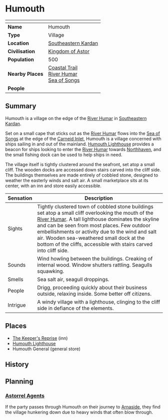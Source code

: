# Humouth

| []() | |
| --- | --- |
| **Name** | Humouth |
| **Type** | Village |
| **Location** | [Southeastern Kardan](../../regions/southeastern-kardan.md) |
| **Civilisation** | [Kingdom of Astor](../../../civilisations/kingdom-of-astor/kingdom-of-astor.md) |
| **Population** | 500 |
| **Nearby Places** | [Coastal Trail](../../roads/coastal-trail.md)<br>[River Humar](../../topography/rivers-lakes/river-humar.md)<br>[Sea of Songs](../../topography/seas-oceans/sea-of-songs.md) |
| **People** | |

## Summary

Humouth is a village on the edge of the [River Humar](../../topography/rivers-lakes/river-humar.md) in [Southeastern Kardan](../../regions/southeastern-kardan.md).

Set on a small cape that sticks out as the [River Humar](../../topography/rivers-lakes/river-humar.md) flows into the [Sea of Songs](../../topography/seas-oceans/sea-of-songs.md) at the edge of the [Carneid Inlet](../../topography/seas-oceans/carneid-inlet.md), Humouth is a village concerned with ships sailing in and out of the mainland. [Humouth Lighthouse](../../buildings/humouth-lighthouse.md) provides a beacon for ships looking to enter the [River Humar](../../topography/rivers-lakes/river-humar.md) towards [Northhaven](../cities/northhaven.md), and the small fishing dock can be used to help ships in need.

The village itself is tightly clustered around the seafront, set atop a small cliff. The wooden docks are accessed down stairs carved into the cliff side. The buildings themselves are made entirely of cobbled stone, designed to weather the easterly winds and salt air. A small marketplace sits at its center, with an inn and store easily accessible.

| Sensation | Description |
| ---- | --- |
| Sights | Tightly clustered town of cobbled stone buildings set atop a small cliff overlooking the mouth of the [River Humar](../../topography/rivers-lakes/river-humar.md). A tall lighthouse dominates the skyline and can be seen from most places. Few outdoor embellishments or activity due to the wind and salt air. Wooden sea-weathered small dock at the bottom of the cliffs, accessible with stairs carved into cliff side. |
| Sounds | Wind howling between the buildings. Creaking of internal wood. Window shutters rattling. Seagulls squawking. |
| Smells | Sea salt air, seagull droppings. |
| People | Drigg, proceeding quickly about their business outside, relaxing inside. Some better off citizens. |
| Intrigue | A windy village with a lighthouse, clinging to the cliff side in defiance of the elements. |

## Places

- [The Keeper's Reprise](../../buildings/inns-taverns/the-keepers-reprise.md) (inn)
- [Humouth Lighthouse](../../buildings/humouth-lighthouse.md)
- Humouth General (general store)

## History

## Planning

### [Astorrel Agents](../../../campaigns/C2-astorrel-agents.md)

If the party passes through Humouth on their journey to [Arnaside](arnaside.md), they find the village hunkering down due to heavy winds that often blow through.
